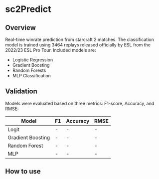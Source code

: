 # sc2Predict

## Overview

Real-time winrate prediction from starcraft 2 matches. The classification model is trained using 3464 replays released officially by ESL from the 2022/23 ESL Pro Tour. Included models are:

- Logistic Regression
- Gradient Boosting
- Random Forests
- MLP Classification

## Validation

Models were evaluated based on three metrics: F1-score, Accuracy, and RMSE:

|Model|F1|Accuracy|RMSE|
|-|-|-|-|
Logit|-|-|-|
Gradient Boosting|-|-|-|
Random Forest|-|-|-|
MLP|-|-|-|

## How to use

